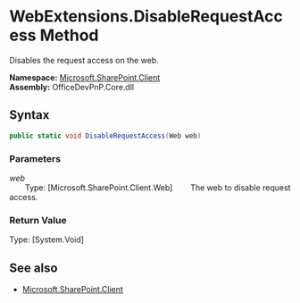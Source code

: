 # WebExtensions.DisableRequestAccess Method  
Disables the request access on the web.  

**Namespace:** [Microsoft.SharePoint.Client](Microsoft.SharePoint.Client.md)  
**Assembly:** OfficeDevPnP.Core.dll  
## Syntax
```C#
public static void DisableRequestAccess(Web web)
```
### Parameters
*web*  
&emsp;&emsp;Type: [Microsoft.SharePoint.Client.Web] 
&emsp;&emsp;The web to disable request access.  
  
### Return Value
Type: [System.Void]  

## See also
- [Microsoft.SharePoint.Client](Microsoft.SharePoint.Client.md)
